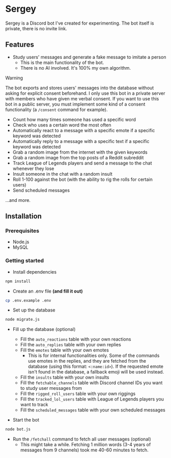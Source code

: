 # Sergey

Sergey is a Discord bot I've created for experimenting. The bot itself is private, there is no invite link.

## Features

- Study users' messages and generate a fake message to imitate a person
    - This is the main functionality of the bot.
    - There is no AI involved. It's 100% my own algorithm.
> [!WARNING]  
> The bot exports and stores users' messages into the database without asking for explicit consent beforehand. I only use this bot in a private server with members who have given me verbal consent. If you want to use this bot in a public server, you must implement some kind of a consent functionality (a `/consent` command for example).

- Count how many times someone has used a specific word
- Check who uses a certain word the most often
- Automatically react to a message with a specific emote if a specific keyword was detected
- Automatically reply to a message with a specific text if a specific keyword was detected
- Grab a random image from the internet with the given keywords
- Grab a random image from the top posts of a Reddit subreddit
- Track League of Legends players and send a message to the chat whenever they lose
- Insult someone in the chat with a random insult
- Roll 1-100 against the bot (with the ability to rig the rolls for certain users)
- Send scheduled messages

...and more.

## Installation

### Prerequisites

- Node.js
- MySQL

### Getting started

- Install dependencies
```bash
npm install
```

- Create an .env file **(and fill it out)**
```bash
cp .env.example .env
```

- Set up the database
```bash
node migrate.js
```

- Fill up the database (optional)
    - Fill the `auto_reactions` table with your own reactions
    - Fill the `auto_replies` table with your own replies
    - Fill the `emotes` table with your own emotes
        - This is for internal functionalities only. Some of the commands use emotes in the replies, and they are fetched from the database (using this format: `<:name:id>`). If the requested emote isn't found in the database, a fallback emoji will be used instead.
    - Fill the `insults` table with your own insults
    - Fill the `fetchable_channels` table with Discord channel IDs you want to study user messages from
    - Fill the `rigged_roll_users` table with your own riggings
    - Fill the `tracked_lol_users` table with League of Legends players you want to track
    - Fill the `scheduled_messages` table with your own scheduled messages

- Start the bot
```bash
node bot.js
```

- Run the `/fetchall` command to fetch all user messages (optional)
    - This might take a while. Fetching 1 million words (3-4 years of messages from 9 channels) took me 40-60 minutes to fetch.
